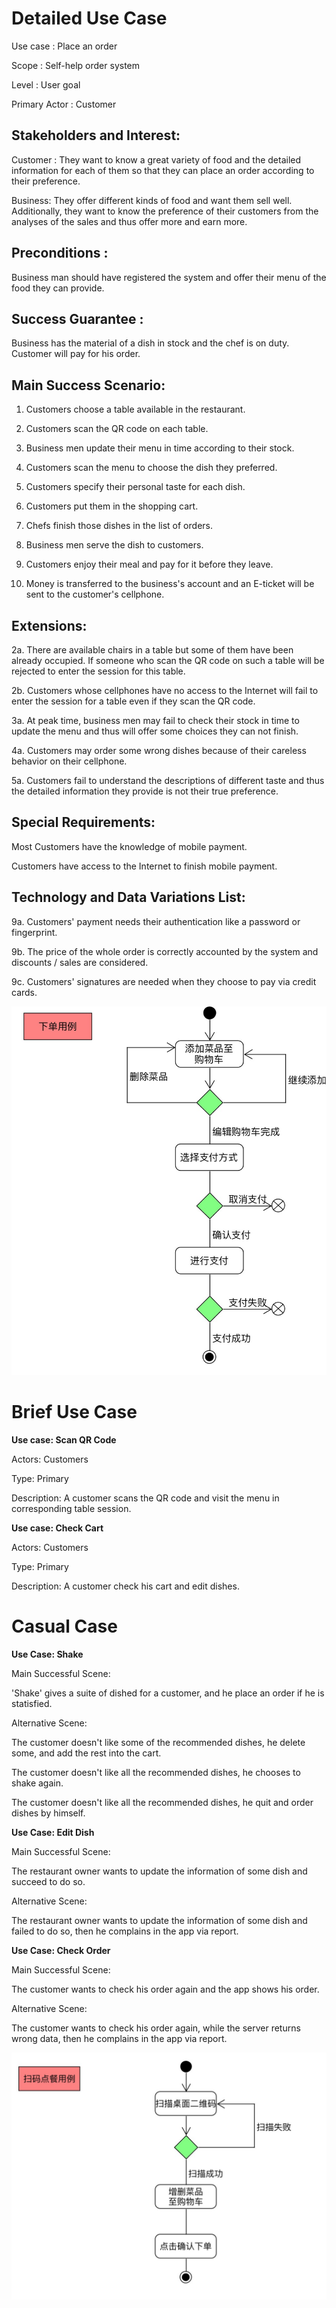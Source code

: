 # Detailed Use Case

Use case : Place an order

Scope : Self-help order system

Level : User goal

Primary Actor : Customer

## Stakeholders and Interest:
Customer : 
They want to know a great variety of food and the detailed information for each of them so that they can place an order according to their preference.

Business: 
They offer different kinds of food and want them sell well. Additionally, they want to know the preference of their customers from the analyses of the sales and thus offer more and earn more.

## Preconditions : 
Business man should have registered the system and offer their menu of the food they can provide.

## Success Guarantee :
Business has the material of a dish in stock and the chef is on duty.
Customer will pay for his order.

## Main Success Scenario:
1. Customers choose a table available in the restaurant.


2. Customers scan the QR code on each table.


3. Business men update their menu in time according to their stock.


4. Customers scan the menu to choose the dish they preferred.


5. Customers specify their personal taste for each dish.


6. Customers put them in the shopping cart.


7. Chefs finish those dishes in the list of orders.


8. Business men serve the dish to customers.


9. Customers enjoy their meal and pay for  it before they leave.


10. Money is transferred to the business's account and an E-ticket will be sent to the customer's cellphone.

## Extensions:
2a. There are available chairs in a table but some of them have been already occupied. If someone who scan the QR code on such a table will be rejected to enter the session for this table.

2b. Customers whose cellphones have no access to the Internet will fail to enter the session for a table even if they scan the QR code.

3a. At peak time, business men may fail to check their stock in time to update the menu and thus will offer some choices they can not finish.

4a. Customers may order some wrong dishes because of their careless behavior on their cellphone.

5a. Customers fail to understand the descriptions of different taste and thus the detailed information they provide is not their true preference.

## Special Requirements:
Most Customers have the knowledge of mobile payment.

Customers have access to the Internet to finish mobile payment.



## Technology and Data Variations List:
9a. Customers' payment needs their authentication like a password or fingerprint.

9b. The price of the whole order is correctly accounted by the system and discounts / sales are considered.

9c. Customers' signatures are needed when they choose to pay via credit cards.


![Order Usecase Activity Diagram](./assets/activity_1.jpg)
 
# Brief Use Case


**Use case: Scan QR Code**

Actors: Customers

Type: Primary

Description: A customer scans the QR code and visit the menu in corresponding table session.



**Use case: Check Cart**

Actors: Customers

Type: Primary

Description: A customer check his cart and edit dishes.



# Casual Case

**Use Case: Shake**

Main Successful Scene:

'Shake' gives a suite of dished for a customer, and he place an order if he is statisfied.

Alternative Scene:

The customer doesn't like some of the recommended dishes, he delete some, and add the rest into the cart.

The customer doesn't like all the recommended dishes, he chooses to shake again.

The customer doesn't like all the recommended dishes, he quit and order dishes by himself.

 

**Use Case: Edit Dish**

Main Successful Scene:

The restaurant owner wants to update the information of some dish and succeed to do so.

Alternative Scene:

The restaurant owner wants to update the information of some dish and failed to do so, then he complains in the app via report.



**Use Case: Check Order**

Main Successful Scene:

The customer wants to check his order again and the app shows his order.

Alternative Scene:

The customer wants to check his order again, while the server returns wrong data, then he complains in the app via report.

![Scan QR Code Usecase Activity Diagram](./assets/activity_2.jpg)